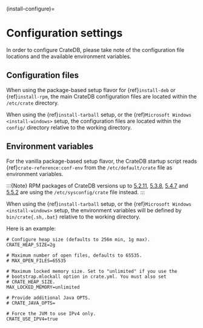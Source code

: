 (install-configure)=

# Configuration settings

In order to configure CrateDB, please take note of the configuration file
locations and the available environment variables.

## Configuration files

When using the package-based setup flavor for {ref}`install-deb` or
{ref}`install-rpm`, the main CrateDB configuration files are located within the
`/etc/crate` directory.

When using the {ref}`install-tarball` setup, or the {ref}`Microsoft Windows <install-windows>`
setup, the configuration files are located within the `config/` directory relative to the
working directory.

## Environment variables

For the vanilla package-based setup flavor, the CrateDB startup script reads
{ref}`crate-reference:conf-env` from the `/etc/default/crate` file as
environment variables.

:::{Note}
RPM packages of CrateDB versions up to [5.2.11], [5.3.8], [5.4.7]
and [5.5.2] are using the `/etc/sysconfig/crate` file instead.
:::

When using the {ref}`install-tarball` setup, or the {ref}`Microsoft Windows <install-windows>`
setup, the environment variables will be defined by `bin/crate{.sh,.bat}` relative to the
working directory.

Here is an example:

```shell
# Configure heap size (defaults to 256m min, 1g max).
CRATE_HEAP_SIZE=2g

# Maximum number of open files, defaults to 65535.
# MAX_OPEN_FILES=65535

# Maximum locked memory size. Set to "unlimited" if you use the
# bootstrap.mlockall option in crate.yml. You must also set
# CRATE_HEAP_SIZE.
MAX_LOCKED_MEMORY=unlimited

# Provide additional Java OPTS.
# CRATE_JAVA_OPTS=

# Force the JVM to use IPv4 only.
CRATE_USE_IPV4=true
```

[5.2.11]: https://cratedb.com/docs/crate/reference/en/latest/appendices/release-notes/5.2.11.html
[5.3.8]: https://cratedb.com/docs/crate/reference/en/latest/appendices/release-notes/5.3.8.html
[5.4.7]: https://cratedb.com/docs/crate/reference/en/latest/appendices/release-notes/5.4.7.html
[5.5.2]: https://cratedb.com/docs/crate/reference/en/latest/appendices/release-notes/5.5.2.html
[sources]: https://en.wikipedia.org/wiki/Source_(command)
